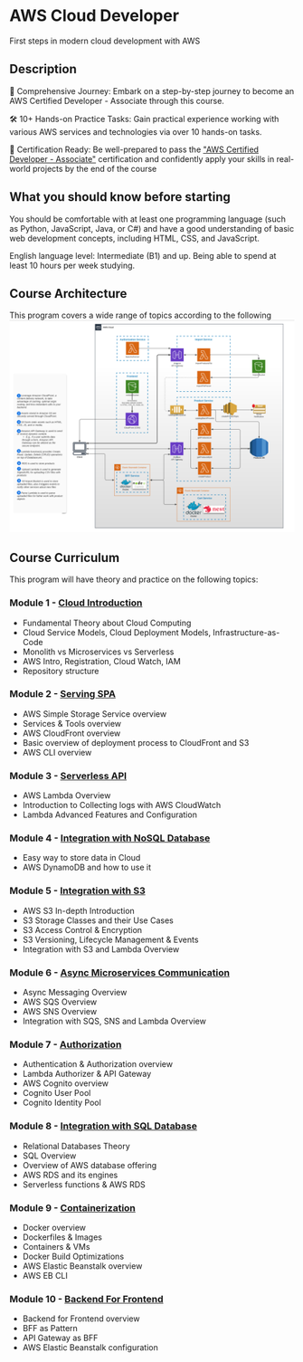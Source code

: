 # AWS Cloud Developer
First steps in modern cloud development with AWS

## Description

🚀 Comprehensive Journey: Embark on a step-by-step journey to become an AWS Certified Developer - Associate through this course.

🛠️ 10+ Hands-on Practice Tasks: Gain practical experience working with various AWS services and technologies via over 10 hands-on tasks.

🎯 Certification Ready: Be well-prepared to pass the ["AWS Certified Developer - Associate"]((https://aws.amazon.com/certification/certified-developer-associate/)) certification and confidently apply your skills in real-world projects by the end of the course

## What you should know before starting

You should be comfortable with at least one programming language (such as Python, JavaScript, Java, or C#) and have a good understanding of basic web development concepts, including HTML, CSS, and JavaScript.

English language level: Intermediate (B1) and up.
Being able to spend at least 10 hours per week studying.

## Course Architecture

This program covers a wide range of topics according to the following 
![alt text](image.png)

## Course Curriculum

This program will have theory and practice on the following topics:

### Module 1 - [Cloud Introduction](01_cloud_introduction/README.md)
- Fundamental Theory about Cloud Computing
- Cloud Service Models, Cloud Deployment Models, Infrastructure-as-Code
- Monolith vs Microservices vs Serverless
- AWS Intro, Registration, Cloud Watch, IAM
- Repository structure

### Module 2 - [Serving SPA](02_serving_spa/README.md)
- AWS Simple Storage Service overview
- Services & Tools overview
- AWS CloudFront overview
- Basic overview of deployment process to CloudFront and S3
- AWS CLI overview

### Module 3 - [Serverless API](03_serverless_api/README.md)
- AWS Lambda Overview
- Introduction to Collecting logs with AWS CloudWatch
- Lambda Advanced Features and Configuration

### Module 4 - [Integration with NoSQL Database](04_integration_with_nosql_database/README.md)
- Easy way to store data in Cloud
- AWS DynamoDB and how to use it

### Module 5 - [Integration with S3](05_integration_with_s3/README.md)
- AWS S3 In-depth Introduction
- S3 Storage Classes and their Use Cases
- S3 Access Control & Encryption
- S3 Versioning, Lifecycle Management & Events
- Integration with S3 and Lambda Overview

### Module 6 - [Async Microservices Communication](06_async_microservices_communication/README.md)
- Async Messaging Overview
- AWS SQS Overview
- AWS SNS Overview
- Integration with SQS, SNS and Lambda Overview

### Module 7 - [Authorization](07_authorization/README.md)
- Authentication & Authorization overview
- Lambda Authorizer & API Gateway
- AWS Cognito overview
- Cognito User Pool
- Cognito Identity Pool

### Module 8 - [Integration with SQL Database](08_integration_with_sql_database/README.md)
- Relational Databases Theory
- SQL Overview
- Overview of AWS database offering
- AWS RDS and its engines
- Serverless functions & AWS RDS

### Module 9 - [Containerization](09_containerization/README.md)
- Docker overview
- Dockerfiles & Images
- Containers & VMs
- Docker Build Optimizations
- AWS Elastic Beanstalk overview
- AWS EB CLI

### Module 10 - [Backend For Frontend](10_backend_for_frontend/README.md)
- Backend for Frontend overview
- BFF as Pattern
- API Gateway as BFF
- AWS Elastic Beanstalk configuration